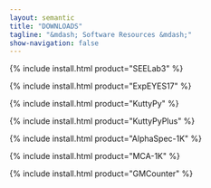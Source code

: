 ```yaml
---
layout: semantic
title: "DOWNLOADS"
tagline: "&mdash; Software Resources &mdash;"
show-navigation: false
---
```


{% include install.html product="SEELab3"  %}

{% include install.html product="ExpEYES17"  %}

{% include install.html product="KuttyPy"  %}

{% include install.html product="KuttyPyPlus"  %}

{% include install.html product="AlphaSpec-1K"  %}

{% include install.html product="MCA-1K"  %}

{% include install.html product="GMCounter"  %}

